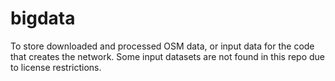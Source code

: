 # bigdata
To store downloaded and processed OSM data, or input data for the code that creates the network. Some input datasets are not found in this repo due to license restrictions. 
